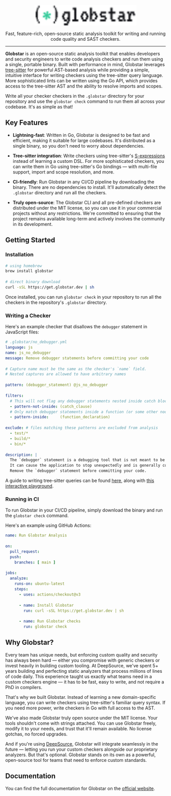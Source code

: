 <p align="center">
  <picture>
    <source media="(prefers-color-scheme: dark)" srcset="./docs/public/img/logo-wordmark-dark.svg">
    <img alt="Globstar" src="./docs/public/img/logo-wordmark.svg" height="64">
  </picture>
  <p align="center">Fast, feature-rich, open-source static analysis toolkit for writing and running code quality and SAST checkers.</p>
  <hr />
</p>

**Globstar** is an open-source static analysis toolkit that enables developers and security engineers to write code analysis checkers and run them using a single, portable binary. Built with performance in mind, Globstar leverages [tree-sitter](https://tree-sitter.github.io/tree-sitter/) for powerful AST-based analysis while providing a simple, intuitive interface for writing checkers using the tree-sitter query language. More sophisticated lints can be written using the Go API, which provides access to the tree-sitter AST and the ability to resolve imports and scopes.

Write all your checker checkers in the `.globstar` directory for your repository and use the `globstar check` command to run them all across your codebase. It's as simple as that!

## Key Features

* **Lightning-fast**: Written in Go, Globstar is designed to be fast and efficient, making it suitable for large codebases. It's distributed as a single binary, so you don't need to worry about dependencies.

* **Tree-sitter integration**: Write checkers using tree-sitter's [S-expressions](https://tree-sitter.github.io/tree-sitter/using-parsers/queries/1-syntax.html) instead of learning a custom DSL. For more sophisticated checkers, you can write them in Go using tree-sitter's Go bindings — with multi-file support, import and scope resolution, and more.

* **CI-friendly**: Run Globstar in any CI/CD pipeline by downloading the binary. There are no dependencies to install. It'll automatically detect the `.globstar` directory and run all the checkers.

* **Truly open-source**: The Globstar CLI and all pre-defined checkers are distributed under the MIT license, so you can use it in your commercial projects without any restrictions. We're committed to ensuring that the project remains available long-term and actively involves the community in its development.

## Getting Started

### Installation

```bash
# using homebrew
brew install globstar

# direct binary download
curl -sSL https://get.globstar.dev | sh
```

Once installed, you can run `globstar check` in your repository to run all the checkers in the repository's `.globstar` directory.

### Writing a Checker

Here's an example checker that disallows the `debugger` statement in JavaScript files:

```yml
# .globstar/no_debugger.yml
language: js 
name: js_no_debugger 
message: Remove debugger statements before committing your code

# Capture name must be the same as the checker's `name` field.
# Nested captures are allowed to have arbitrary names

pattern: (debugger_statement) @js_no_debugger 

filters:
  # This will not flag any debugger statements nested inside catch blocks
  - pattern-not-inside: (catch_clause)
  # Only match debugger statements inside a function (or some other node that is inside a function)
  - pattern-inside:     (function_declaration)

exclude: # files matching these patterns are excluded from analysis
  - test/*
  - build/*
  - bin/*

description: |
  The `debugger` statement is a debugging tool that is not meant to be committed to the repository.
  It can cause the application to stop unexpectedly and is generally considered bad practice.
  Remove the `debugger` statement before committing your code.
```

A guide to writing tree-sitter queries can be found [here](https://tree-sitter.github.io/tree-sitter/using-parsers/queries/index.html), along with [this interactive playground](https://tree-sitter.github.io/tree-sitter/7-playground.html).

### Running in CI

To run Globstar in your CI/CD pipeline, simply download the binary and run the `globstar check` command.

Here's an example using GitHub Actions:

```yaml
name: Run Globstar Analysis

on:
  pull_request:
  push:
    branches: [ main ]

jobs:
  analyze:
    runs-on: ubuntu-latest
    steps:
      - uses: actions/checkout@v3
            
      - name: Install Globstar
        run: curl -sSL https://get.globstar.dev | sh

      - name: Run Globstar checks
        run: globstar check
```

## Why Globstar?

Every team has unique needs, but enforcing custom quality and security has always been hard — either you compromise with generic checkers or invest heavily in building custom tooling. At DeepSource, we've spent 5+ years building and perfecting static analyzers that process millions of lines of code daily. This experience taught us exactly what teams need in a custom checkers engine — it has to be fast, easy to write, and not require a PhD in compilers.

That's why we built Globstar. Instead of learning a new domain-specific language, you can write checkers using tree-sitter's familiar query syntax. If you need more power, write checkers in Go with full access to the AST.

We've also made Globstar truly open source under the MIT license. Your tools shouldn't come with strings attached. You can use Globstar freely, modify it to your needs, and trust that it'll remain available. No license gotchas, no forced upgrades.

And if you're using [DeepSource](https://deepsource.com), Globstar will integrate seamlessly in the future — letting you run your custom checkers alongside our proprietary analyzers. But that's optional. Globstar stands on its own as a powerful, open-source tool for teams that need to enforce custom standards.


## Documentation

You can find the full documentation for Globstar on the [official website](https://globstar.dev).
